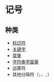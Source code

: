 # 记号

## 种类

* [标识符](indentifier.md)
* [关键字](keyword.md)
* [常量](constant.md)
* [字符串字面量](string-literal.md)
* 运算符
* 其他分隔符（`;`、`,`）
